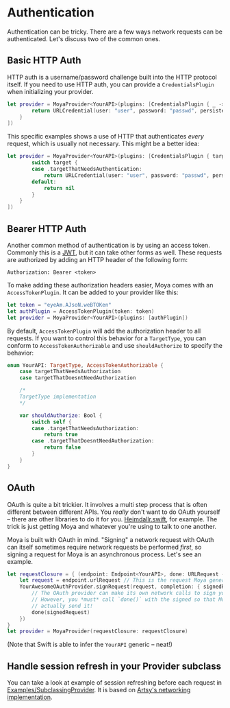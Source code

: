 # Authentication

Authentication can be tricky. There are a few ways network requests
can be authenticated. Let's discuss two of the common ones.

## Basic HTTP Auth

HTTP auth is a username/password challenge built into the HTTP protocol
itself. If you need to use HTTP auth, you can provide a `CredentialsPlugin`
when initializing your provider.

```swift
let provider = MoyaProvider<YourAPI>(plugins: [CredentialsPlugin { _ -> URLCredential? in
        return URLCredential(user: "user", password: "passwd", persistence: .none)
    }
])
```

This specific examples shows a use of HTTP that authenticates _every_ request,
which is usually not necessary. This might be a better idea:

```swift
let provider = MoyaProvider<YourAPI>(plugins: [CredentialsPlugin { target -> URLCredential? in
        switch target {
        case .targetThatNeedsAuthentication:
            return URLCredential(user: "user", password: "passwd", persistence: .none)
        default:
            return nil
        }
    }
])
```

## Bearer HTTP Auth

Another common method of authentication is by using an access token. Commonly
this is a [JWT](https://jwt.io/introduction/), but it can take other forms as
well. These requests are authorized by adding an HTTP header of the following
form:

```
Authorization: Bearer <token>
```

To make adding these authorization headers easier, Moya comes with an
`AccessTokenPlugin`. It can be added to your provider like this:

```swift
let token = "eyeAm.AJsoN.weBTOKen"
let authPlugin = AccessTokenPlugin(token: token)
let provider = MoyaProvider<YourAPI>(plugins: [authPlugin])
```

By default, `AccessTokenPlugin` will add the authorization header to all
requests. If you want to control this behavior for a `TargetType`, you can
conform to `AccessTokenAuthorizable` and use `shouldAuthorize` to
specify the behavior:

```swift
enum YourAPI: TargetType, AccessTokenAuthorizable {
    case targetThatNeedsAuthorization
    case targetThatDoesntNeedAuthorization

    /*
    TargetType implementation
    */

    var shouldAuthorize: Bool {
        switch self {
        case .targetThatNeedsAuthorization:
            return true
        case .targetThatDoesntNeedAuthorization:
            return false
        }
    }
}
```

## OAuth

OAuth is quite a bit trickier. It involves a multi step process that is often
different between different APIs. You _really_ don't want to do OAuth yourself –
there are other libraries to do it for you. [Heimdallr.swift](https://github.com/rheinfabrik/Heimdallr.swift),
for example. The trick is just getting Moya and whatever you're using to talk
to one another.

Moya is built with OAuth in mind. "Signing" a network request with OAuth can
itself sometimes require network requests be performed _first_, so signing
a request for Moya is an asynchronous process. Let's see an example.

```swift
let requestClosure = { (endpoint: Endpoint<YourAPI>, done: URLRequest -> Void) in
    let request = endpoint.urlRequest // This is the request Moya generates
    YourAwesomeOAuthProvider.signRequest(request, completion: { signedRequest in
        // The OAuth provider can make its own network calls to sign your request.
        // However, you *must* call `done()` with the signed so that Moya can
        // actually send it!
        done(signedRequest)
    })
}
let provider = MoyaProvider(requestClosure: requestClosure)
```

(Note that Swift is able to infer the `YourAPI` generic – neat!)

## Handle session refresh in your Provider subclass

You can take a look at example of session refreshing before each request in [Examples/SubclassingProvider](Examples/SubclassingProvider.md).
It is based on [Artsy's networking implementation](https://github.com/artsy/eidolon/blob/master/Kiosk/App/Networking/Networking.swift).
